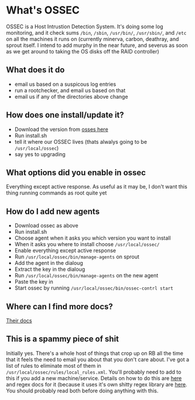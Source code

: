 # What's OSSEC

OSSEC is a Host Intrustion Detection System. It's doing some log monitoring, and it check sums `/bin`,
`/sbin`, `/usr/bin/`, `/usr/sbin/`, and `/etc` on all the machines it runs on (currently minerva,
carbon, deathray, and sprout itself. I intend to add murphy in the near future, and severus as soon
as we get around to taking the OS disks off the RAID controller)

## What does it do

* email us based on a suspicous log entries
* run  a rootchecker, and email us based on that
* email us if any of the directories above change

## How does one install/update it?

* Download the version from [osses here](http://www.ossec.net/main/downloads/)
* Run install.sh
* tell it where our OSSEC lives (thats alwalys going to be `/usr/local/ossec`)
* say yes to upgrading

## What options did you enable in ossec

Everything except active response. As useful as it may be, I don't want this thing running commands
as root quite yet

## How do I add new agents

* Download ossec as above
* Run install.sh
* Choose agent when it asks you which version you want to install
* When it asks you where to install choose `/usr/local/ossec/`
* Enable everything except active response
* Run `/usr/local/ossec/bin/manage-agents` on sprout
* Add the agent in the dialoug
* Extract the key in the dialoug
* Run `/usr/local/ossec/bin/manage-agents` on the new agent
* Paste the key in
* Start ossec by running `/usr/local/ossec/bin/ossec-contrl start`

## Where can I find more docs?

[Their docs](http://www.ossec.net/main/manual/)

## This is a spammy piece of shit

Initially yes. There's a whole host of things that crop up on RB all the time that it feels the need
to email you about that you don't care about. I've got a list of rules to eliminate most of them in
`/usr/local/ossec/rules/local_rules.xml`. You'll probably need to add to this if you add a new
machine/service. Details on how to do this are [here](http://www.ossec.net/wiki/index.php/Know_How:Email_Alerts_below_7)
and regex docs for it (because it uses it's own shitty regex library are [here](http://www.ossec.net/wiki/index.php/Know_How:Regex_Readme).
You should probably read both before doing anything with this.
